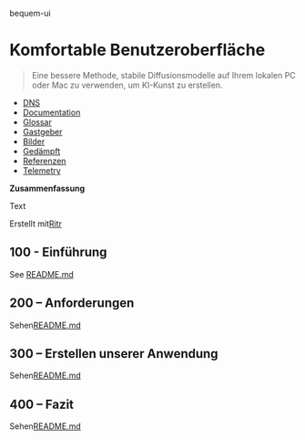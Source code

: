bequem-ui

# Komfortable Benutzeroberfläche

> Eine bessere Methode, stabile Diffusionsmodelle auf Ihrem lokalen PC oder Mac zu verwenden, um KI-Kunst zu erstellen.

-   [DNS](./DNS.md)
-   [Documentation](./DOCUMENTATION.md)
-   [Glossar](./GLOSSARY.md)
-   [Gastgeber](./HOSTS.md)
-   [Bilder](./IMAGES.md)
-   [Gedämpft](./PODMAN.md)
-   [Referenzen](./REFERENCES.md)
-   [Telemetry](./TELEMETRY.md)

**Zusammenfassung**

Text

Erstellt mit[Ritr](https://app.rytr.me)

## 100 - Einführung

See [README.md](./100/README.md)

## 200 – Anforderungen

Sehen[README.md](./200/README.md)

## 300 – Erstellen unserer Anwendung

Sehen[README.md](./300/README.md)

## 400 – Fazit

Sehen[README.md](./400/README.md)
